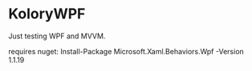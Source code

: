# KoloryWPF
Just testing WPF and MVVM. 

requires nuget: Install-Package Microsoft.Xaml.Behaviors.Wpf -Version 1.1.19 
